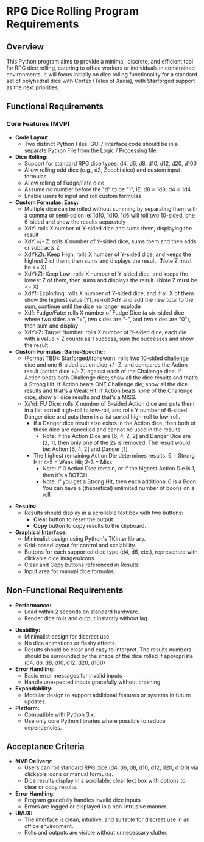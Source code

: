# RPG Dice Rolling Program Requirements
## Overview
This Python program aims to provide a minimal, discrete, and efficient tool for RPG dice rolling, catering to office workers or individuals in constrained environments. It will focus initially on dice rolling functionality for a standard set of polyhedral dice with Cortex (Tales of Xadia), with Starforged support as the next priorities.
## Functional Requirements
### Core Features (MVP)
- **Code Layout**
   - Two distinct Python Files. GUI / Interface code should be in a separate Python File from the Logic / Processing file.
- **Dice Rolling:**
	- Support for standard RPG dice types: d4, d6, d8, d10, d12, d20, d100
	- Allow rolling odd dice (e.g., d2, Zocchi dice) and custom input formulas
	- Allow rolling of Fudge/Fate dice
	- Assume no number before the "d" to be "1", IE: d8 = 1d8; d4 = 1d4
	- Enable users to input and roll custom formulas
- **Custom Formulas: Easy:**
	- Multiple dice can be rolled without summing by separating them with a comma or semi-colon ie: 1d10, 1d10, 1d6 will roll two 10-sided, one 6-sided and show the results separately
	- XdY: rolls X number of Y-sided dice and sums them, displaying the result
	- XdY +/- Z: rolls X number of Y-sided dice, sums them and then adds or subtracts Z
	- XdYkZh: Keep High: rolls X number of Y-sided dice, and keeps the highest Z of them, then sums and displays the result. (Note Z must be <= X)
	- XdYkZl: Keep Low: rolls X number of Y-sided dice, and keeps the lowest Z of them, then sums and displays the result. (Note Z must be <= X)
	- XdY!: Exploding: rolls X number of Y-sided dice, and if all X of them show the highest value (Y), re-roll XdY and add the new total to the sum, continue until the dice no longer explode
	- Xdf: Fudge/Fate: rolls X number of Fudge Dice (a six-sided dice where two sides are "+", two sides are "-", and two sides are "0"), then sum and display
	- XdY>Z: Target Number: rolls X number of Y-sided dice, each die with a value > Z counts as 1 success, sum the successes and show the result
- **Custom Formulas: Game-Specific:**
	- (Format TBD): Starforged/Ironsworn: rolls two 10-sided challenge dice and one 6-sided action dice +/- Z, and compares the Action result (action dice +/- Z) against each of the Challenge dice. If Action beats both Challenge dice; show all the dice results and that's a Strong Hit. If Action beats ONE Challenge die; show all the dice results and that's a Weak Hit. If Action beats none of the Challenge dice; show all dice results and that's a MISS.
	- XaYd: FU Dice: rolls X number of 6-sided Action dice and puts them in a list sorted high-roll to low-roll, and rolls Y number of 6-sided Danger dice and puts them in a list sorted high-roll to low-roll.
		- If a Danger dice result also exists in the Action dice, then both of those dice are cancelled and cannot be used in the results.
			- Note: if the Action Dice are [6, 4, 2, 2] and Danger Dice are [2, 1], then only one of the 2s is removed. The result would be: Action [6, 4, 2] and Danger [1]
		- The highest remaining Action Die determines results: 6 = Strong Hit; 4-5 = Weak Hit; 2-3 = Miss
			- Note: If 0 Action Dice remain, or if the highest Action Die is 1, then it's a BOTCH
			- Note: If you get a Strong Hit, then each additional 6 is a Boon. You can have a (theoretical) unlimited number of boons on a roll
* **Results**:
	* Results should display in a scrollable text box with two buttons:
		* **Clear** button to reset the output.
		- **Copy** button to copy results to the clipboard.
* **Graphical Interface:**
	* Minimalist design using Python's TKinter library.
	* Grid-based layout for control and scalability.
	* Buttons for each supported dice type (d4, d6, etc.), represented with clickable dice images/icons.
	* Clear and Copy buttons referenced in Results
	- Input area for manual dice formulas.
## Non-Functional Requirements
- **Performance:**
	- Load within 2 seconds on standard hardware.
	- Render dice rolls and output instantly without lag.
* **Usability:**
	- Minimalist design for discreet use.
	- No dice animations or flashy effects.
	- Results should be clear and easy to interpret. The results numbers should be surrounded by the shape of the dice rolled if appropriate (d4, d6, d8, d10, d12, d20, d100)
* **Error Handling:**
	* Basic error messages for invalid inputs
	* Handle unexpected inputs gracefully without crashing.
* **Expandability:**
	* Modular design to support additional features or systems in future updates.
* **Platform:**
	- Compatible with Python 3.x.
	- Use only core Python libraries where possible to reduce dependencies.
## Acceptance Criteria
* **MVP Delivery:**
	- Users can roll standard RPG dice (d4, d6, d8, d10, d12, d20, d100) via clickable icons or manual formulas.
	- Dice results display in a scrollable, clear text box with options to clear or copy results.
* **Error Handling:**
	- Program gracefully handles invalid dice inputs
	- Errors are logged or displayed in a non-intrusive manner.
* **UI/UX:**
	- The interface is clean, intuitive, and suitable for discreet use in an office environment.
	- Rolls and outputs are visible without unnecessary clutter.